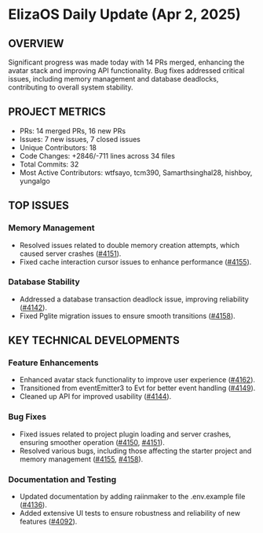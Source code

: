 # ElizaOS Daily Update (Apr 2, 2025)

## OVERVIEW 
Significant progress was made today with 14 PRs merged, enhancing the avatar stack and improving API functionality. Bug fixes addressed critical issues, including memory management and database deadlocks, contributing to overall system stability.

## PROJECT METRICS
- PRs: 14 merged PRs, 16 new PRs
- Issues: 7 new issues, 7 closed issues
- Unique Contributors: 18
- Code Changes: +2846/-711 lines across 34 files
- Total Commits: 32
- Most Active Contributors: wtfsayo, tcm390, Samarthsinghal28, hishboy, yungalgo

## TOP ISSUES
### Memory Management
- Resolved issues related to double memory creation attempts, which caused server crashes ([#4151](https://github.com/elizaos/eliza/issues/4151)).
- Fixed cache interaction cursor issues to enhance performance ([#4155](https://github.com/elizaos/eliza/issues/4155)).

### Database Stability
- Addressed a database transaction deadlock issue, improving reliability ([#4142](https://github.com/elizaos/eliza/issues/4142)).
- Fixed Pglite migration issues to ensure smooth transitions ([#4158](https://github.com/elizaos/eliza/issues/4158)).

## KEY TECHNICAL DEVELOPMENTS
### Feature Enhancements
- Enhanced avatar stack functionality to improve user experience ([#4162](https://github.com/elizaos/eliza/pull/4162)).
- Transitioned from eventEmitter3 to Evt for better event handling ([#4149](https://github.com/elizaos/eliza/pull/4149)).
- Cleaned up API for improved usability ([#4144](https://github.com/elizaos/eliza/pull/4144)).

### Bug Fixes
- Fixed issues related to project plugin loading and server crashes, ensuring smoother operation ([#4150](https://github.com/elizaos/eliza/pull/4150), [#4151](https://github.com/elizaos/eliza/pull/4151)).
- Resolved various bugs, including those affecting the starter project and memory management ([#4155](https://github.com/elizaos/eliza/pull/4155), [#4158](https://github.com/elizaos/eliza/pull/4158)).

### Documentation and Testing
- Updated documentation by adding raiinmaker to the .env.example file ([#4136](https://github.com/elizaos/eliza/pull/4136)).
- Added extensive UI tests to ensure robustness and reliability of new features ([#4092](https://github.com/elizaos/eliza/pull/4092)).
